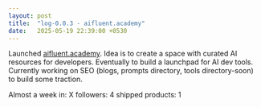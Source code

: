 ```yaml
---
layout: post
title:  "log-0.0.3 - aifluent.academy"
date:   2025-05-19 22:39:00 +0530
---
```


Launched [aifluent.academy](https://aifluent.academy). Idea is to create a space with curated AI resources for developers. Eventually to build a launchpad for AI dev tools. Currently working on SEO (blogs, prompts directory, tools directory-soon) to build some traction.

Almost a week in: 
X followers: 4
shipped products: 1